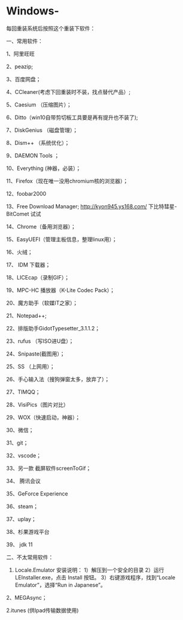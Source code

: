 # Windows-
每回重装系统后按照这个重装下软件：

一、常用软件：

1、阿里旺旺

2、peazip;

3、百度网盘；

4、CCleaner(考虑下回重装时不装，找点替代产品）;

5、Caesium （压缩图片）；

6、Ditto（win10自带剪切板工具要是再有提升也不装了);

7、DiskGenius （磁盘管理）；

8、Dism++ （系统优化）；

9、DAEMON Tools ；

10、Everything (神器，必装）；

11、Firefox（现在唯一没用chromium核的浏览器）；

12、foobar2000

13、Free Download Manager; http://kyon945.ys168.com/ 下比特彗星-BitComet 试试

14、Chrome（备用浏览器）；

15、EasyUEFI（管理主板信息，整理linux用）；

16、火绒；

17、 IDM 下载器；

18、LICEcap（录制GIF）；

19、MPC-HC 播放器（K-Lite Codec Pack）；

20、魔方助手（软媒IT之家）；

21、Notepad++;

22、排版助手GidotTypesetter_3.1.1.2；

23、rufus （写ISO进U盘）；

24、Snipaste(截图用）；

25、SS （上网用）；

26、手心输入法（搜狗弹窗太多，放弃了）；

27、TIMQQ；

28、VisiPics（图片对比）

29、WOX（快速启动，神器）；

30、微信；

31、git；

32、vscode；

33、另一款 截屏软件screenToGif；

34、 腾讯会议

35、GeForce Experience

36、steam；

37、uplay；

38、杉果游戏平台

39、 jdk 11 

二、不太常用软件：
1. Locale.Emulator
安装说明：
1）解压到一个安全的目录
2）运行 LEInstaller.exe，点击 Install 按钮。
3）右键游戏程序，找到“Locale Emulator”，选择“Run in Japanese”。

2、MEGAsync；

2.itunes (供Ipad传输数据使用)
